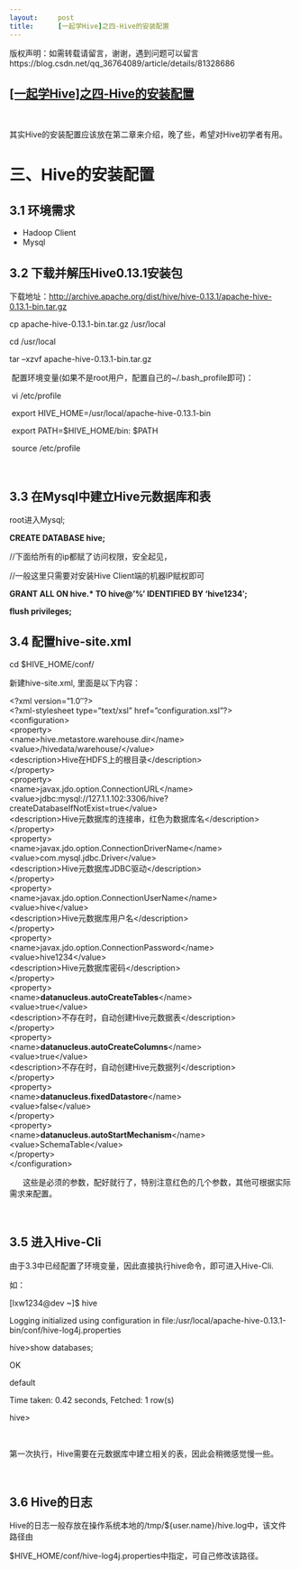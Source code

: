 ```yaml
---
layout:     post
title:      [一起学Hive]之四-Hive的安装配置
---
```

<div id="article_content" class="article_content clearfix csdn-tracking-statistics" data-pid="blog" data-mod="popu_307" data-dsm="post">
								<div class="article-copyright">
					版权声明：如需转载请留言，谢谢，遇到问题可以留言					https://blog.csdn.net/qq_36764089/article/details/81328686				</div>
								            <link rel="stylesheet" href="https://csdnimg.cn/release/phoenix/template/css/ck_htmledit_views-f76675cdea.css">
						<div class="htmledit_views" id="content_views">
                <h2><a href="http://lxw1234.com/archives/2015/06/269.htm" rel="nofollow">[一起学Hive]之四-Hive的安装配置 </a></h2>

<p> </p>

<p>其实Hive的安装配置应该放在第二章来介绍，晚了些，希望对Hive初学者有用。</p>

<h1>三、Hive的安装配置</h1>

<h2>3.1 环境需求</h2>

<ul><li>Hadoop Client</li>
	<li>Mysql</li>
</ul><h2>3.2 下载并解压Hive0.13.1安装包</h2>

<p>下载地址：<a href="http://archive.apache.org/dist/hive/hive-0.13.1/apache-hive-0.13.1-bin.tar.gz" rel="nofollow">http://archive.apache.org/dist/hive/hive-0.13.1/apache-hive-0.13.1-bin.tar.gz</a></p>

<p>cp apache-hive-0.13.1-bin.tar.gz /usr/local</p>

<p>cd /usr/local</p>

<p>tar –xzvf apache-hive-0.13.1-bin.tar.gz</p>

<p> 配置环境变量(如果不是root用户，配置自己的~/.bash_profile即可)：</p>

<p> vi /etc/profile</p>

<p> export HIVE_HOME=/usr/local/apache-hive-0.13.1-bin</p>

<p> export PATH=$HIVE_HOME/bin: $PATH</p>

<p> source /etc/profile</p>

<p> </p>

<h2>3.3 在Mysql中建立Hive元数据库和表</h2>

<p>root进入Mysql;</p>

<p><strong>CREATE DATABASE hive;</strong></p>

<p>//下面给所有的ip都赋了访问权限，安全起见，</p>

<p>//一般这里只需要对安装Hive Client端的机器IP赋权即可</p>

<p><strong>GRANT ALL ON hive.* TO hive@’%’ IDENTIFIED BY ‘hive1234′;</strong></p>

<p><strong>flush privileges;</strong></p>

<h2>3.4 配置hive-site.xml</h2>

<p>cd $HIVE_HOME/conf/</p>

<p>新建hive-site.xml, 里面是以下内容：</p>

<p>&lt;?xml version=”1.0″?&gt;<br>
&lt;?xml-stylesheet type=”text/xsl” href=”configuration.xsl”?&gt;<br>
&lt;configuration&gt;<br>
&lt;property&gt;<br>
&lt;name&gt;hive.metastore.warehouse.dir&lt;/name&gt;<br>
&lt;value&gt;/hivedata/warehouse/&lt;/value&gt;<br>
&lt;description&gt;Hive在HDFS上的根目录&lt;/description&gt;<br>
&lt;/property&gt;<br>
&lt;property&gt;<br>
&lt;name&gt;javax.jdo.option.ConnectionURL&lt;/name&gt;<br>
&lt;value&gt;jdbc:mysql://127.1.1.102:3306/hive?createDatabaseIfNotExist=true&lt;/value&gt;<br>
&lt;description&gt;Hive元数据库的连接串，红色为数据库名&lt;/description&gt;<br>
&lt;/property&gt;<br>
&lt;property&gt;<br>
&lt;name&gt;javax.jdo.option.ConnectionDriverName&lt;/name&gt;<br>
&lt;value&gt;com.mysql.jdbc.Driver&lt;/value&gt;<br>
&lt;description&gt;Hive元数据库JDBC驱动&lt;/description&gt;<br>
&lt;/property&gt;<br>
&lt;property&gt;<br>
&lt;name&gt;javax.jdo.option.ConnectionUserName&lt;/name&gt;<br>
&lt;value&gt;hive&lt;/value&gt;<br>
&lt;description&gt;Hive元数据库用户名&lt;/description&gt;<br>
&lt;/property&gt;<br>
&lt;property&gt;<br>
&lt;name&gt;javax.jdo.option.ConnectionPassword&lt;/name&gt;<br>
&lt;value&gt;hive1234&lt;/value&gt;<br>
&lt;description&gt;Hive元数据库密码&lt;/description&gt;<br>
&lt;/property&gt;<br>
&lt;property&gt;<br>
&lt;name&gt;<strong>datanucleus.autoCreateTables</strong>&lt;/name&gt;<br>
&lt;value&gt;true&lt;/value&gt;<br>
&lt;description&gt;不存在时，自动创建Hive元数据表&lt;/description&gt;<br>
&lt;/property&gt;<br>
&lt;property&gt;<br>
&lt;name&gt;<strong>datanucleus.autoCreateColumns</strong>&lt;/name&gt;<br>
&lt;value&gt;true&lt;/value&gt;<br>
&lt;description&gt;不存在时，自动创建Hive元数据列&lt;/description&gt;<br>
&lt;/property&gt;<br>
&lt;property&gt;<br>
&lt;name&gt;<strong>datanucleus.fixedDatastore</strong>&lt;/name&gt;<br>
&lt;value&gt;false&lt;/value&gt;<br>
&lt;/property&gt;<br>
&lt;property&gt;<br>
&lt;name&gt;<strong>datanucleus.autoStartMechanism</strong>&lt;/name&gt;<br>
&lt;value&gt;SchemaTable&lt;/value&gt;<br>
&lt;/property&gt;<br>
&lt;/configuration&gt;</p>

<p>      这些是必须的参数，配好就行了，特别注意红色的几个参数，其他可根据实际需求来配置。</p>

<p> </p>

<h2>3.5 进入Hive-Cli</h2>

<p>由于3.3中已经配置了环境变量，因此直接执行hive命令，即可进入Hive-Cli.</p>

<p>如：</p>

<p>[lxw1234@dev ~]$ hive</p>

<p>Logging initialized using configuration in file:/usr/local/apache-hive-0.13.1-bin/conf/hive-log4j.properties</p>

<p>hive&gt;show databases;</p>

<p>OK</p>

<p>default</p>

<p>Time taken: 0.42 seconds, Fetched: 1 row(s)</p>

<p>hive&gt;</p>

<p> </p>

<p>第一次执行，Hive需要在元数据库中建立相关的表，因此会稍微感觉慢一些。</p>

<p> </p>

<h2>3.6 Hive的日志</h2>

<p>Hive的日志一般存放在操作系统本地的/tmp/${user.name}/hive.log中，该文件路径由</p>

<p>$HIVE_HOME/conf/hive-log4j.properties中指定，可自己修改该路径。</p>            </div>
                </div>